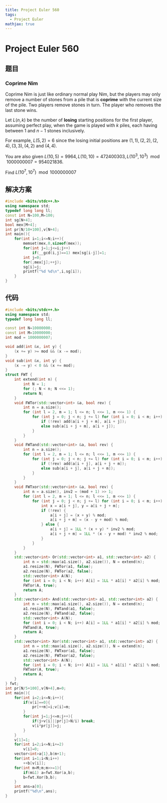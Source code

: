 ```yaml
---
title: Project Euler 560
tags:
  - Project Euler
mathjax: true
---
```

<escape><!-- more --></escape>
    
# Project Euler 560
## 题目
### Coprime Nim


Coprime Nim is just like ordinary normal play Nim, but the players may only remove a number of stones from a pile  that is **coprime** with the current size of the pile. Two players remove stones in turn. The player who removes the last stone wins.

Let $L(n, k)$ be the number of **losing** starting positions for the first player, assuming perfect play, when the game is played with $k$ piles, each having between $1$ and $n - 1$ stones inclusively.

For example, $L(5, 2) = 6$ since the losing initial positions are $(1, 1), (2, 2), (2, 4), (3, 3), (4, 2)$ and $(4, 4)$.

You are also given $L(10, 5) = 9964, L(10, 10) = 472400303, L(10^3, 10^3)  \mod 1 000 000 007 = 954021836$.

Find $L(10^7, 10^7) \mod 1 000 000 007$




## 解决方案




```C++
#include <bits/stdc++.h>
using namespace std;
typedef long long ll;
const int N=100,M=100;
int sg[N+4];
bool mex[M+4];
int pr[N/10+100],v[N+4];
int main(){
    for(int i=1;i<=N;i++){
        memset(mex,0,sizeof(mex));
        for(int j=1;j<=i;j++)
            if(__gcd(i,j)==1) mex[sg[i-j]]=1;
        int j=0;
        for(;mex[j];++j);
        sg[i]=j;
        printf("%d %d\n",i,sg[i]);
    }
}

```

## 代码


```C++
#include <bits/stdc++.h>
using namespace std;
typedef long long ll;

const int N=10000000;
const int M=10000000;
int mod = 1000000007;

void add(int &x, int y) {
    (x += y) >= mod && (x -= mod);
}
void sub(int &x, int y) {
    (x -= y) < 0 && (x += mod);
}
struct FWT {
    int extend(int n) {
        int N = 1;
        for (; N < n; N <<= 1);
        return N;
    }
    void FWTor(std::vector<int> &a, bool rev) {
        int n = a.size();
        for (int l = 2, m = 1; l <= n; l <<= 1, m <<= 1) {
            for (int j = 0; j < n; j += l) for (int i = 0; i < m; i++) {
                if (!rev) add(a[i + j + m], a[i + j]);
                else sub(a[i + j + m], a[i + j]);
            }
        }
    }
    void FWTand(std::vector<int> &a, bool rev) {
        int n = a.size();
        for (int l = 2, m = 1; l <= n; l <<= 1, m <<= 1) {
            for (int j = 0; j < n; j += l) for (int i = 0; i < m; i++) {
                if (!rev) add(a[i + j], a[i + j + m]);
                else sub(a[i + j], a[i + j + m]);
            }
        }
    }
    void FWTxor(std::vector<int> &a, bool rev) {
        int n = a.size(), inv2 = (mod + 1) >> 1;
        for (int l = 2, m = 1; l <= n; l <<= 1, m <<= 1) {
            for (int j = 0; j < n; j += l) for (int i = 0; i < m; i++) {
                int x = a[i + j], y = a[i + j + m];
                if (!rev) {
                    a[i + j] = (x + y) % mod;
                    a[i + j + m] = (x - y + mod) % mod;
                } else {
                    a[i + j] = 1LL * (x + y) * inv2 % mod;
                    a[i + j + m] = 1LL * (x - y + mod) * inv2 % mod;
                }
            }
        }
    }
    std::vector<int> Or(std::vector<int> a1, std::vector<int> a2) {
        int n = std::max(a1.size(), a2.size()), N = extend(n);
        a1.resize(N), FWTor(a1, false);
        a2.resize(N), FWTor(a2, false);
        std::vector<int> A(N);
        for (int i = 0; i < N; i++) A[i] = 1LL * a1[i] * a2[i] % mod;
        FWTor(A, true);
        return A;
    }
    std::vector<int> And(std::vector<int> a1, std::vector<int> a2) {
        int n = std::max(a1.size(), a2.size()), N = extend(n);
        a1.resize(N), FWTand(a1, false);
        a2.resize(N), FWTand(a2, false);
        std::vector<int> A(N);
        for (int i = 0; i < N; i++) A[i] = 1LL * a1[i] * a2[i] % mod;
        FWTand(A, true);
        return A;
    }
    std::vector<int> Xor(std::vector<int> a1, std::vector<int> a2) {
        int n = std::max(a1.size(), a2.size()), N = extend(n);
        a1.resize(N), FWTxor(a1, false);
        a2.resize(N), FWTxor(a2, false);
        std::vector<int> A(N);
        for (int i = 0; i < N; i++) A[i] = 1LL * a1[i] * a2[i] % mod;
        FWTxor(A, true);
        return A;
    }
} fwt;
int pr[N/5+100],v[N+4],m=0;
int main(){
    for(int i=2;i<=N;i++){
        if(v[i]==0){
            pr[++m]=i;v[i]=m;
        }
        for(int j=1;j<=m;j++){
            if(j>v[i]||pr[j]>N/i) break;
            v[i*pr[j]]=j;
        }
    }
    v[1]=1;
    for(int i=2;i<=N;i+=2)
        v[i]=0;
    vector<int>a{1},b(m+1);
    for(int i=1;i<N;i++)
        ++b[v[i]];
    for(int m=M;m;m>>=1){
        if(m&1) a=fwt.Xor(a,b);
        b=fwt.Xor(b,b);
    }
    int ans=a[0];
    printf("%d\n",ans);
}

```